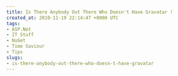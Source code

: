 ```yaml
---
title: Is There Anybody Out There Who Doesn't Have Gravatar !
created_at: 2010-11-19 22:14:47 +0000 UTC
tags:
- ASP.Net
- IT Stuff
- NuGet
- Time Saviour
- Tips
slugs:
- is-there-anybody-out-there-who-doesn-t-have-gravatar
---
```

